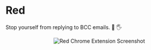 # Red
Stop yourself from replying to BCC emails. :no_entry_sign: :raised_hand_with_fingers_splayed:

<div align="center">
    <img src="./red-extension.gif" alt="Red Chrome Extension Screenshot">
</div>